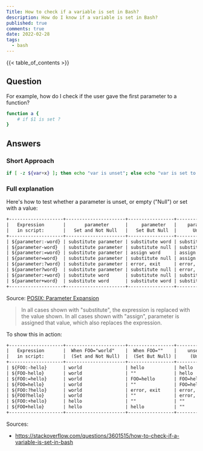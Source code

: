 ```yaml
---
Title: How to check if a variable is set in Bash?
description: How do I know if a variable is set in Bash? 
published: true
comments: true
date: 2022-02-28
tags:
  - bash
---
```


{{< table_of_contents >}}

## Question

For example, how do I check if the user gave the first parameter to a function?

```bash
function a {
    # if $1 is set ?
}
```

## Answers


### Short Approach

```bash
if [ -z ${var+x} ]; then echo "var is unset"; else echo "var is set to '$var'"; fi
```

### Full explanation

Here's how to test whether a parameter is unset, or empty ("Null") or set with a value:

```txt
+--------------------+----------------------+-----------------+-----------------+
|   Expression       |       parameter      |     parameter   |    parameter    |
|   in script:       |   Set and Not Null   |   Set But Null  |      Unset      |
+--------------------+----------------------+-----------------+-----------------+
| ${parameter:-word} | substitute parameter | substitute word | substitute word |
| ${parameter-word}  | substitute parameter | substitute null | substitute word |
| ${parameter:=word} | substitute parameter | assign word     | assign word     |
| ${parameter=word}  | substitute parameter | substitute null | assign word     |
| ${parameter:?word} | substitute parameter | error, exit     | error, exit     |
| ${parameter?word}  | substitute parameter | substitute null | error, exit     |
| ${parameter:+word} | substitute word      | substitute null | substitute null |
| ${parameter+word}  | substitute word      | substitute word | substitute null |
+--------------------+----------------------+-----------------+-----------------+
```
Source: [POSIX: Parameter Expansion](http://pubs.opengroup.org/onlinepubs/9699919799/utilities/V3_chap02.html#tag_18_06_02)

> In all cases shown with "substitute", the expression is replaced with the value shown. In all cases shown with "assign", parameter is assigned that value, which also replaces the expression.

To show this in action:

```txt
+--------------------+----------------------+-----------------+-----------------+
|   Expression       |  When FOO="world"    |  When FOO=""    |    unset FOO    |
|   in script:       |  (Set and Not Null)  |  (Set But Null) |     (Unset)     |
+--------------------+----------------------+-----------------+-----------------+
| ${FOO:-hello}      | world                | hello           | hello           |
| ${FOO-hello}       | world                | ""              | hello           |
| ${FOO:=hello}      | world                | FOO=hello       | FOO=hello       |
| ${FOO=hello}       | world                | ""              | FOO=hello       |
| ${FOO:?hello}      | world                | error, exit     | error, exit     |
| ${FOO?hello}       | world                | ""              | error, exit     |
| ${FOO:+hello}      | hello                | ""              | ""              |
| ${FOO+hello}       | hello                | hello           | ""              |
+--------------------+----------------------+-----------------+-----------------+
```

Sources:
* https://stackoverflow.com/questions/3601515/how-to-check-if-a-variable-is-set-in-bash

